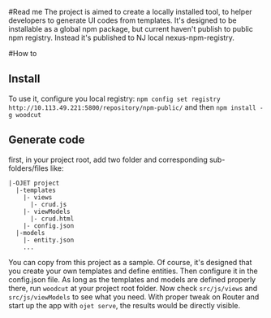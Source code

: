 #Read me
The project is aimed to create a locally installed tool, to helper developers to generate UI codes from templates.
It's designed to be installable as a global npm package, but current haven't publish to public npm registry. Instead it's published to NJ local nexus-npm-registry.

#How to
## Install
To use it, configure you local registry:
`npm config set registry http://10.113.49.221:5800/repository/npm-public/`
and then
`npm install -g woodcut`
## Generate code
first, in your project root, add two folder and corresponding sub-folders/files like:
```
|-OJET project
  |-templates
    |- views
      |- crud.js
    |- viewModels
      |- crud.html
    |- config.json
  |-models
    |- entity.json
    ...
```
You can copy from this project as a sample. Of course, it's designed that you create your own templates and define entities. Then configure it in the config.json file.
As long as the templates and models are defined properly there, run `woodcut` at your project root folder.
Now check `src/js/views` and `src/js/viewModels` to see what you need.
With proper tweak on Router and start up the app with `ojet serve`, the results would be directly visible.
